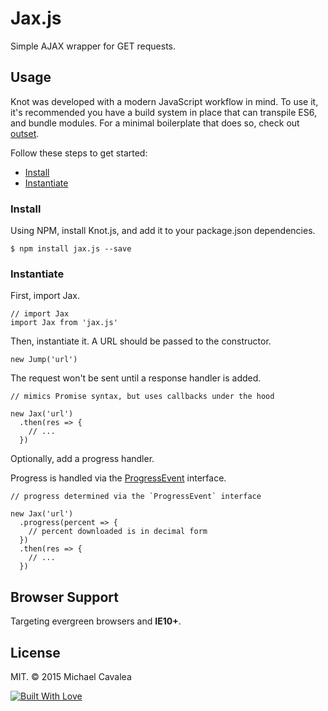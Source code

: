 # Jax.js

Simple AJAX wrapper for GET requests.

## Usage

Knot was developed with a modern JavaScript workflow in mind. To use it, it's recommended you have a build system in place that can transpile ES6, and bundle modules. For a minimal boilerplate that does so, check out [outset](https://github.com/callmecavs/outset).

Follow these steps to get started:

* [Install](#install)
* [Instantiate](#instantiate)

### Install

Using NPM, install Knot.js, and add it to your package.json dependencies.

```
$ npm install jax.js --save
```

### Instantiate

First, import Jax.

```es6
// import Jax
import Jax from 'jax.js'
```

Then, instantiate it. A URL should be passed to the constructor.

```es6
new Jump('url')
```

The request won't be sent until a response handler is added.

```es6
// mimics Promise syntax, but uses callbacks under the hood

new Jax('url')
  .then(res => {
    // ...
  })
```

Optionally, add a progress handler.

Progress is handled via the [ProgressEvent](https://developer.mozilla.org/en-US/docs/Web/API/ProgressEvent) interface.

```es6
// progress determined via the `ProgressEvent` interface

new Jax('url')
  .progress(percent => {
    // percent downloaded is in decimal form
  })
  .then(res => {
    // ...
  })
```

## Browser Support

Targeting evergreen browsers and **IE10+**.

## License

MIT. © 2015 Michael Cavalea

[![Built With Love](http://forthebadge.com/images/badges/built-with-love.svg)](http://forthebadge.com)
